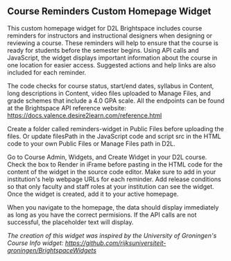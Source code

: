 ## Course Reminders Custom Homepage Widget

This custom homepage widget for D2L Brightspace includes course reminders for instructors and instructional designers when designing or reviewing a course. These reminders will help to ensure that the course is ready for students before the semester begins. Using API calls and JavaScript, the widget displays important information about the course in one location for easier access. Suggested actions and help links are also included for each reminder.

The code checks for course status, start/end dates, syllabus in Content, long descriptions in Content, video files uploaded to Manage Files, and grade schemes that include a 4.0 GPA scale. All the endpoints can be found at the Brightspace API reference website: https://docs.valence.desire2learn.com/reference.html

Create a folder called reminders-widget in Public Files before uploading the files. Or update filesPath in the JavaScript code and script src in the HTML code to your own Public Files or Manage Files path in D2L.

Go to Course Admin, Widgets, and Create Widget in your D2L course. Check the box to Render in iFrame before pasting in the HTML code for the content of the widget in the source code editor. Make sure to add in your institution's help webpage URLs for each reminder. Add release conditions so that only faculty and staff roles at your institution can see the widget. Once the widget is created, add it to your active homepage.

When you navigate to the homepage, the data should display immediately as long as you have the correct permisions. If the API calls are not successful, the placeholder text will display.

*The creation of this widget was inspired by the University of Groningen's Course Info widget: https://github.com/rijksuniversiteit-groningen/BrightspaceWidgets*

